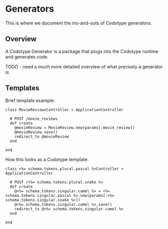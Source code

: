# Generators

This is where we document the ins-and-outs of Codotype generators.

## Overview

A Codotype Generator is a package that plugs into the Codotype runtime and generates code.

TODO - need a much more detailed overview of what precisely a generator _is_.

## Templates

Brief template example:

```
class MovieReviewsController < ApplicationController

  # POST /movie_reviews
  def create
    @movieReview = MovieReview.new(params[:movie_review])
    @movieReview.save()
    redirect_to @movieReview
  end

end
```

How this looks as a Codotype template:

```
class <%= schema.tokens.plural.pascal %>Controller < ApplicationController

  # POST /<%= schema.tokens.plural.snake %>
  def create
    @<%= schema.tokens.singular.camel %> = <%= schema.tokens.singular.pascal %>.new(params[:<%= schema.tokens.singular.snake %>])
    @<%= schema.tokens.singular.camel %>.save()
    redirect_to @<%= schema.tokens.singular.camel %>
  end

end
```
